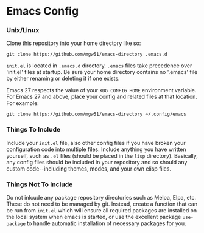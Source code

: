 # Emacs Config

### Unix/Linux

Clone this repository into your home directory like so:

`git clone https://github.com/mgw51/emacs-directory .emacs.d`

`init.el` is located in `.emacs.d` directory.  `.emacs` files take
precedence over 'init.el' files at startup.  Be sure your home directory
contains no '.emacs' file by either renaming or deleting it if one exists.

Emacs 27 respects the value of your `XDG_CONFIG_HOME` environment variable.
For Emacs 27 and above, place your config and related files at that
location.  For example:

`git clone https://github.com/mgw51/emacs-directory ~/.config/emacs`

### Things To Include

Include your `init.el` file, also other config files if you have broken your
configuration code into multiple files.  Include anything you have written
yourself, such as `.el` files (should be placed in the `lisp` directory).
Basically, any config files should be included in your repository and so
should any custom code--including themes, modes, and your own elisp files.

### Things Not To Include

Do not inlcude any package repository directories such as Melpa, Elpa, etc.
These do not need to be managed by git.  Instead, create a function that can
be run from `init.el` which will ensure all required packages are installed
on the local system when emacs is started, or use the excellent package
`use-package` to handle automatic installation of necessary packages for
you.
